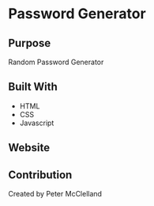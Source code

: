 # Password Generator

## Purpose
Random Password Generator

## Built With
* HTML
* CSS
* Javascript

## Website


## Contribution
Created by Peter McClelland
